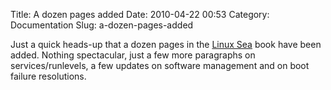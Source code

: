 Title: A dozen pages added
Date: 2010-04-22 00:53
Category: Documentation
Slug: a-dozen-pages-added

Just a quick heads-up that a dozen pages in the [Linux
Sea](http://swift.siphos.be/linux_sea) book have been added. Nothing
spectacular, just a few more paragraphs on services/runlevels, a few
updates on software management and on boot failure resolutions.
